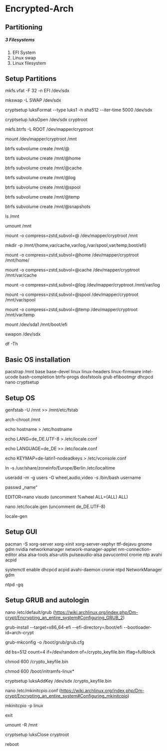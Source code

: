 # Encrypted-Arch

## Partitioning
##### 3 Filesystems
1. EFI System
2. Linux swap
3. Linux filesystem

## Setup Partitions
mkfs.vfat -F 32 -n EFI /dev/sdx

mkswap -L SWAP /dev/sdx

cryptsetup luksFormat --type luks1 -h sha512 --iter-time 5000 /dev/sdx

cryptsetup luksOpen /dev/sdx cryptroot

mkfs.btrfs -L ROOT /dev/mapper/cryptroot

mount /dev/mapper/cryptroot /mnt

btrfs subvolume create /mnt/@

btrfs subvolume create /mnt/@home

btrfs subvolume create /mnt/@cache

btrfs subvolume create /mnt/@log

btrfs subvolume create /mnt/@spool

btrfs subvolume create /mnt/@temp

btrfs subvolume create /mnt/@snapshots

ls /mnt

umount /mnt

mount -o compress=zstd,subvol=@ /dev/mapper/cryptroot /mnt

mkdir -p /mnt/{home,var/cache,var/log,/var/spool,var/temp,boot/efi}

mount -o compress=zstd,subvol=@home /dev/mapper/cryptroot /mnt/home/

mount -o compress=zstd,subvol=@cache /dev/mapper/cryptroot /mnt/var/cache

mount -o compress=zstd,subvol=@log /dev/mapper/cryptroot /mnt/var/log

mount -o compress=zstd,subvol=@spool /dev/mapper/cryptroot /mnt/var/spool

mount -o compress=zstd,subvol=@temp /dev/mapper/cryptroot /mnt/var/temp

mount /dev/sda1 /mnt/boot/efi

swapon /dev/sdx

df -Th 

## Basic OS installation
pacstrap /mnt base base-devel linux linux-headers linux-firmware intel-ucode
bash-completion btrfs-progs dosfstools grub efibootmgr dhcpcd nano cryptsetup

## Setup OS
genfstab -U /mnt >> /mnt/etc/fstab

arch-chroot /mnt

echo hostname > /etc/hostname

echo LANG=de_DE.UTF-8 > /etc/locale.conf

echo LANGUAGE=de_DE >> /etc/locale.conf

echo KEYMAP=de-latin1-nodeadkeys > /etc/vconsole.conf

ln -s /usr/share/zoneinfo/Europe/Berlin /etc/localtime

useradd -m -g users -G wheel,audio,video -s /bin/bash username

passwd „name“

EDITOR=nano visudo (uncomment %wheel ALL=(ALL) ALL)

nano /etc/locale.gen (uncomment de_DE.UTF-8)

locale-gen

## Setup GUI
pacman -S xorg-server xorg-xinit xorg-server-xephyr ttf-dejavu gnome
gdm nvidia networkmanager network-manager-applet nm-connection-
editor alsa alsa-tools alsa-utils pulseaudio-alsa pavucontrol cronie ntp
avahi acpid

systemctl enable dhcpcd acpid avahi-daemon cronie ntpd NetworkManager gdm

ntpd -gq

## Setup GRUB and autologin
nano /etc/default/grub (https://wiki.archlinux.org/index.php/Dm-crypt/Encrypting_an_entire_system#Configuring_GRUB_2)

grub-install --target=x86_64-efi --efi-directory=/boot/efi --bootloader-id=arch-crypt

grub-mkconfig -o /boot/grub/grub.cfg

dd bs=512 count=4 if=/dev/random of=/crypto_keyfile.bin iflag=fullblock

chmod 600 /crypto_keyfile.bin

chmod 600 /boot/initramfs-linux*

cryptsetup luksAddKey /dev/sdx /crypto_keyfile.bin

nano /etc/mkinitcpio.conf (https://wiki.archlinux.org/index.php/Dm-crypt/Encrypting_an_entire_system#Configuring_mkinitcpio)

mkinitcpio -p linux

exit

umount -R /mnt

cryptsetup luksClose cryptroot

reboot

























